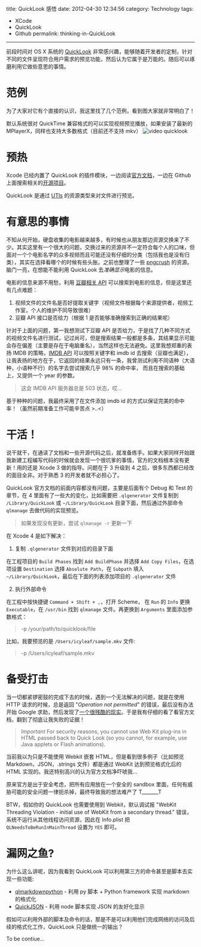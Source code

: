 title: QuickLook 感悟
date: 2012-04-30 12:34:56
category: Technology
tags:
- XCode
- QuickLook
- Github
permalink: thinking-in-QuickLook

---

前段时间对 OS X 系统的 [QuickLook](http://en.wikipedia.org/wiki/Quick_Look) 非常感兴趣，能够随着开发者的定制，针对不同的文件呈现符合用户需求的预览功能，然后认为它属于是万能的。随后可以琢磨利用它做些意思的事情。

# 范例

为了大家对它有个直接的认识，我这里找了几个范例，看到图大家就非常明白了！

默认系统很对 QuickTime 兼容格式的可以实现视频预览播放，如果安装了最新的 MPlayerX，同样也支持大多数格式（目前还不支持 mkv）
![video quicklook](https://developer.apple.com/library/mac/documentation/UserExperience/Conceptual/Quicklook_Programming_Guide/Art/preview_example2.jpg)

# 预热

Xcode 已经内置了 QuickLook 的插件模块，一边阅读[官方文档](https://developer.apple.com/library/mac/#documentation/UserExperience/Conceptual/Quicklook_Programming_Guide/Introduction/Introduction.html)，一边在 Github 上面搜索相关的[开源项目](https://github.com/search?q=QuickLook&type=Repositories)。

QuickLook 是通过 [UTIs](https://developer.apple.com/library/mac/#documentation/FileManagement/Conceptual/understanding_utis/understand_utis_conc/understand_utis_conc.html#//apple_ref/doc/uid/TP40001319-CH202-CHDHIJDE) 的资源类型来对文件进行预览。

# 有意思的事情

不知从何开始，硬盘收集的电影越来越多，有时候也从朋友那边资源交换来了不少。其实这里有一个很大的问题，交换过来的资源并不一定符合每个人的口味，但面对一个个电影名字的众多视频而且可能还没有仔细的分类（包括我也是没有归类），其实在选择看哪个的时候有些头胀。之前也整理了一些 [pngcrush](http://icyleaf.com/2012/03/pngcrush-usage-with-ios-apps/) 的资源。脑门一亮，在想能不能利用 QuickLook 去*准确显示*电影的信息。

电影的信息来源不用愁，利用 [豆瓣相关 API](http://www.douban.com/service/apidoc/reference/subject) 可以搜索到电影的信息，但是这里还有几点难题：

1. 视频文件的文件名是否好提取关键字（视频文件根据每个来源提供者，视频工作室，个人的维护不同导致很难）
2. 豆瓣 API 接口是否给力（根据 1 是否能够准确搜索到正确的结果呢）

针对于上面的问题，第一我想测试下豆瓣 API 是否给力，于是找了几种不同方式的视频文件名进行测试，记过尚可，但是搜索结果一般都是多条，其结果显示可能会存在偏差（主要是存在于电脑重名），当然这样也无法避免。这里我想郑重的表扬 IMDB 的策略，[IMDB API](http://www.imdbapi.com/) 可以按照关键字和 imdb id 去搜索（豆瓣也满足），让我表扬的地方在于，它返回的结果永远只有一条，我曾测试利用不同语种（大语种，小语种不行）的名字去尝试搜索几乎 98% 的命中率， 而且在搜索的基础上，又提供一个 year 的参数。

 > 这会 IMDB API 服务器总是 503 状态，哎...

基于种种的问题，我最终采用了在文件添加 imdb id 的方式以保证完美的命中率！（虽然前期准备工作可能辛苦点 >..<）


# 干活！

说干就干，在通读了文档和一些开源代码之后，就准备练手。如果大家同样开始跟我新建工程编写代码的时候就会发现一个很坑爹的事情，官方的文档根本没有更新！用的还是 Xcode 3 做的指导。问题在于 3 升级到 4 之后，很多东西都已经改的面目全非。对于熟悉 3 的开发者就不必担心了。

QuickLook 官方文档的前面内容都没有问题，主要是后面有个 Debug 和 Test 的章节，在 4 里面有了一些大的变化，比如需要把 `.qlgenerator` 文件复制到 `/Library/QuickLook` 或 `~/Library/QuickLook` 目录下面，然后通过外部命令 `qlmanage` 去做代码的实现预览。

 > 如果发现没有更新，尝试 `qlmanage -r` 更新一下

在 Xcode 4 是如下解决：

1. 复制 `.qlgenerator` 文件到对应的目录下面

在工程项目的 `Build Phases` 找到 `Add BuildPhase` 并选择 `Add Copy Files`，在选项设置 `Destination` 选择 `Absolute Path`，在 `Subpath` 填入 `~/Library/QuickLook`，最后在下面的列表添加项目的 `.qlgenerator` 文件

2. 执行外部命令

在工程中按快捷键 `Command + Shift + ,`，打开 Scheme， 在 `Run` 的 `Info` 更换 `Executable`，在 `/usr/bin` 找到 `qlmanage` 文件。再更换到 `Arguments` 里面添加参数格式：

 > -p /your/path/to/quicklook/file

比如，我要预览的是 `/Users/icyleaf/sample.mkv` 文件:

 > -p /Users/icyleaf/sample.mkv


# 备受打击

当一切都紧锣密鼓的完成下去的时候，遇到一个无法解决的问题，就是在使用 HTTP 请求的时候，总是返回 "*Operation not permitted*" 的错误，最后没有办法开始 Google 求助，然后发现了[一个很残酷的现实](http://web.archiveorange.com/archive/v/SEb6aPoIYeg2zfU4v9Ee)。于是我有仔细的看了看官方文档，翻到了彻底让我失败的证据！

 > *Important* For security reasons, you cannot use Web Kit plug-ins in HTML passed back to Quick Look (so you cannot, for example, use Java applets or Flash animations).

当前我以为只是不能使用 Webkit 嵌套 HTML，但是看到很多例子（比如预览 Markdown，JSON，.strings 文件）都是通过 WebKit 达到预览格式化后的 HTML 实现的。我还特别高兴的认为官方文档净吓唬我...

原来官方是出于安全考虑，把所有应用放在一个安全的 sandbox 里面，任何有威胁可能的安全问题一律扼杀掉，最终导致我的想法难产了 T_______T

BTW，假如你的 QuickLook 也需要使用到 Webkit，默认调试报 "WebKit Threading Violation - initial use of WebKit from a secondary thread." 错误，系统不运行从其他线程访问资源，因此在 Info.plist 把 `QLNeedsToBeRunInMainThread` 设置为 `YES` 即可。

# 漏网之鱼?

为什么这么讲呢，因为我看到 QuickLook 可以利用第三方的命令甚至是脚本去实现一些功能:

* [qlmarkdownpython](https://github.com/davea/qlmarkdownpython) - 利用 py 脚本 + Python framework 实现 markdown 的格式化
* [QuickJSON](https://github.com/johan/QuickJSON) - 利用 node 脚本实现 JSON 的友好化显示

假如可以利用外部的脚本及命令的话，那是不是可以利用他们完成网络的访问及后续的格式化工作，QuickLook 只是做统一的输出？

To be contiue...
